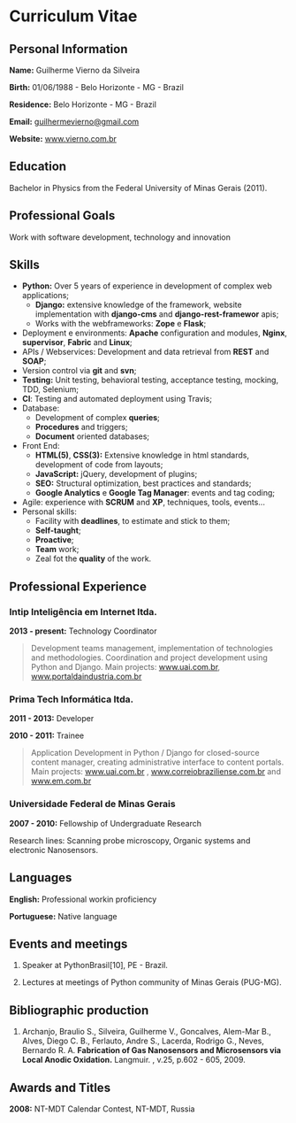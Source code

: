 # Curriculum Vitae


## Personal Information

__Name:__ Guilherme Vierno da Silveira

__Birth:__ 01/06/1988 - Belo Horizonte - MG - Brazil

__Residence:__ Belo Horizonte - MG - Brazil

__Email:__ guilhermevierno@gmail.com

__Website:__ www.vierno.com.br


## Education

Bachelor in Physics from the Federal University of Minas Gerais (2011).


## Professional Goals

Work with software development, technology and innovation


## Skills

- __Python:__ Over 5 years of experience in development of complex web applications;
    - __Django:__ extensive knowledge of the framework, website implementation with
      __django-cms__ and __django-rest-framewor__ apis;
    - Works with the webframeworks: __Zope__ e __Flask__;
- Deployment e environments: __Apache__ configuration and modules,
 __Nginx__, __supervisor__, __Fabric__ and __Linux__;
- APIs / Webservices: Development and data retrieval from __REST__ and
  __SOAP__;
- Version control via __git__ and __svn__;
- __Testing:__ Unit testing, behavioral testing, acceptance testing, mocking, TDD, 
  Selenium;
- __CI__: Testing and automated deployment using Travis;
- Database:
    - Development of complex __queries__;
    - __Procedures__ and triggers;
    - __Document__ oriented databases;
- Front End:
    - __HTML(5)__, __CSS(3):__  Extensive knowledge in html standards, development of 
      code from layouts;
    - __JavaScript:__ jQuery, development of plugins;
    - __SEO:__ Structural optimization, best practices and standards;
    - __Google Analytics__ e __Google Tag Manager__: events and tag coding;
- Agile: experience with __SCRUM__ and __XP__, techniques, tools, events...
- Personal skills:
    - Facility with __deadlines__, to estimate and stick to them;
    - __Self-taught__;
    - __Proactive__;
    - __Team__ work;
    - Zeal fot the __quality__ of the work.


## Professional Experience

### Intip Inteligência em Internet ltda.

__2013 - present:__ Technology Coordinator

> Development teams management, implementation of technologies and 
> methodologies. Coordination and project development using Python and
> Django. 
> Main projects: www.uai.com.br, www.portaldaindustria.com.br

### Prima Tech Informática ltda.

__2011 - 2013:__ Developer

__2010 - 2011:__ Trainee

> Application Development in Python / Django for closed-source content
> manager, creating administrative interface to content portals.
> Main projects: www.uai.com.br , www.correiobraziliense.com.br and www.em.com.br

### Universidade Federal de Minas Gerais

__2007 - 2010:__ Fellowship of Undergraduate Research

Research lines: Scanning probe microscopy, Organic systems and electronic
 Nanosensors.


## Languages

__English:__ Professional workin proficiency

__Portuguese:__ Native language


## Events and meetings

1. Speaker at PythonBrasil[10], PE - Brazil.

2. Lectures at meetings of Python community of Minas Gerais (PUG-MG).


## Bibliographic production

1. Archanjo, Braulio S., Silveira, Guilherme V., Goncalves, Alem-Mar B., Alves,
 Diego C. B., Ferlauto, Andre S., Lacerda, Rodrigo G., Neves, Bernardo R. A.
__Fabrication of Gas Nanosensors and Microsensors via Local Anodic Oxidation.__
Langmuir. , v.25, p.602 - 605, 2009.


## Awards and Titles

__2008:__ NT-MDT Calendar Contest, NT-MDT, Russia

